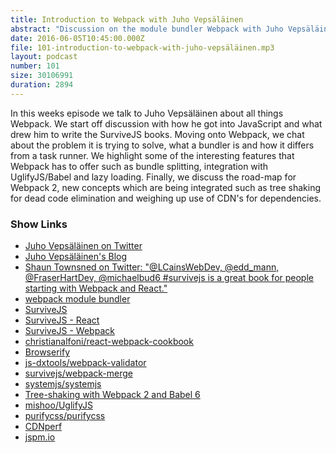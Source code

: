 ```yaml
---
title: Introduction to Webpack with Juho Vepsäläinen
abstract: "Discussion on the module bundler Webpack with Juho Vepsäläinen"
date: 2016-06-05T10:45:00.000Z
file: 101-introduction-to-webpack-with-juho-vepsäläinen.mp3
layout: podcast
number: 101
size: 30106991
duration: 2894
---
```


In this weeks episode we talk to Juho Vepsäläinen about all things Webpack.
We start off discussion with how he got into JavaScript and what drew him to write the SurviveJS books.
Moving onto Webpack, we chat about the problem it is trying to solve, what a bundler is and how it differs from a task runner.
We highlight some of the interesting features that Webpack has to offer such as bundle splitting, integration with UglifyJS/Babel and lazy loading.
Finally, we discuss the road-map for Webpack 2, new concepts which are being integrated such as tree shaking for dead code elimination and weighing up use of CDN's for dependencies.

### Show Links

- [Juho Vepsäläinen on Twitter](https://twitter.com/bebraw)
- [Juho Vepsäläinen's Blog](http://www.nixtu.info/)
- [Shaun Townsned on Twitter: "@LCainsWebDev, @edd_mann, @FraserHartDev, @michaelbud6 #survivejs is a great book for people starting with Webpack and React."](https://twitter.com/ShaunKT/status/724505470669586432)
- [webpack module bundler](https://webpack.github.io/)
- [SurviveJS](https://survivejs.com/)
- [SurviveJS - React](https://leanpub.com/survivejs-react)
- [SurviveJS - Webpack](https://leanpub.com/survivejs-webpack)
- [christianalfoni/react-webpack-cookbook](https://github.com/christianalfoni/react-webpack-cookbook)
- [Browserify](http://browserify.org/)
- [js-dxtools/webpack-validator](https://github.com/js-dxtools/webpack-validator)
- [survivejs/webpack-merge](https://github.com/survivejs/webpack-merge)
- [systemjs/systemjs](https://github.com/systemjs/systemjs)
- [Tree-shaking with Webpack 2 and Babel 6](http://www.2ality.com/2015/12/webpack-tree-shaking.html)
- [mishoo/UglifyJS](https://github.com/mishoo/UglifyJS)
- [purifycss/purifycss](https://github.com/purifycss/purifycss)
- [CDNperf](http://cdnperf.com/)
- [jspm.io](http://jspm.io/)
